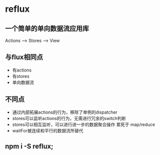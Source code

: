  # reflux

 ## 一个简单的单向数据流应用库

 Actions --> Stores --> View 

 ## 与flux相同点
  * 有actions
  * 有stores
  * 单向数据流

 ## 不同点
  * 通过内部拓展actions的行为，移除了单例的dispatcher
  * stores可以监听actions的行为，无需进行冗余的switch判断
  * stores可以相互监听，可以进行进一步的数据聚合操作 累死于 map/reduce
  * waitFor被连续和平行的数据流所替代

## npm i -S reflux;